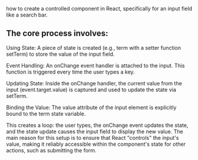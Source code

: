 how to create a controlled component in React, specifically for an input field like a search bar.

## The core process involves:

Using State: A piece of state is created (e.g., term with a setter function setTerm) to store the value of the input field.

Event Handling: An onChange event handler is attached to the input. This function is triggered every time the user types a key.

Updating State: Inside the onChange handler, the current value from the input (event.target.value) is captured and used to update the state via setTerm.

Binding the Value: The value attribute of the input element is explicitly bound to the term state variable.

This creates a loop: the user types, the onChange event updates the state, and the state update causes the input field to display the new value. The main reason for this setup is to ensure that React "controls" the input's value, making it reliably accessible within the component's state for other actions, such as submitting the form.